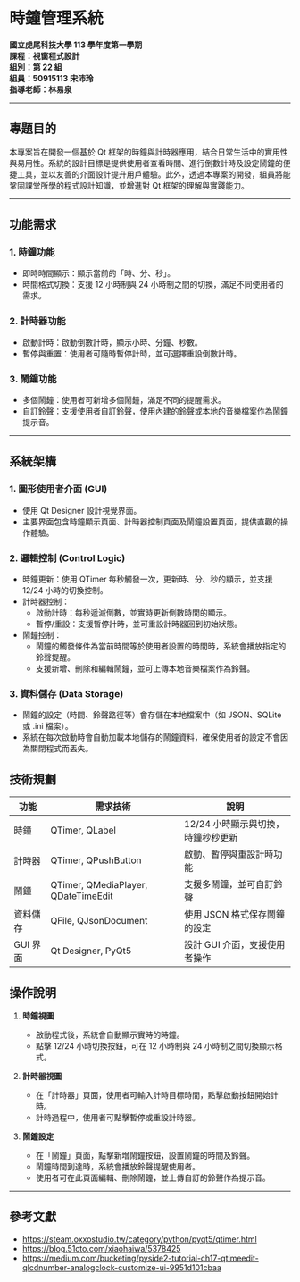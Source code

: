 

# 時鐘管理系統  

**國立虎尾科技大學 113 學年度第一學期**  
**課程：視窗程式設計**  
**組別：第 22 組**  
**組員：50915113 宋沛玲**  
**指導老師：林易泉**  

---

## 專題目的  

本專案旨在開發一個基於 Qt 框架的時鐘與計時器應用，結合日常生活中的實用性與易用性。系統的設計目標是提供使用者查看時間、進行倒數計時及設定鬧鐘的便捷工具，並以友善的介面設計提升用戶體驗。此外，透過本專案的開發，組員將能鞏固課堂所學的程式設計知識，並增進對 Qt 框架的理解與實踐能力。  

---

## 功能需求  

### 1. 時鐘功能  
- 即時時間顯示：顯示當前的「時、分、秒」。  
- 時間格式切換：支援 12 小時制與 24 小時制之間的切換，滿足不同使用者的需求。  

### 2. 計時器功能  
- 啟動計時：啟動倒數計時，顯示小時、分鐘、秒數。  
- 暫停與重置：使用者可隨時暫停計時，並可選擇重設倒數計時。  

### 3. 鬧鐘功能  
- 多個鬧鐘：使用者可新增多個鬧鐘，滿足不同的提醒需求。  
- 自訂鈴聲：支援使用者自訂鈴聲，使用內建的鈴聲或本地的音樂檔案作為鬧鐘提示音。  

---

## 系統架構  

### 1. 圖形使用者介面 (GUI)  
- 使用 Qt Designer 設計視覺界面。  
- 主要界面包含時鐘顯示頁面、計時器控制頁面及鬧鐘設置頁面，提供直觀的操作體驗。  

### 2. 邏輯控制 (Control Logic)  
- 時鐘更新：使用 QTimer 每秒觸發一次，更新時、分、秒的顯示，並支援 12/24 小時的切換控制。  
- 計時器控制：  
  - 啟動計時：每秒遞減倒數，並實時更新倒數時間的顯示。  
  - 暫停/重設：支援暫停計時，並可重設計時器回到初始狀態。  
- 鬧鐘控制：  
  - 鬧鐘的觸發條件為當前時間等於使用者設置的時間時，系統會播放指定的鈴聲提醒。  
  - 支援新增、刪除和編輯鬧鐘，並可上傳本地音樂檔案作為鈴聲。  

### 3. 資料儲存 (Data Storage)  
- 鬧鐘的設定（時間、鈴聲路徑等）會存儲在本地檔案中（如 JSON、SQLite 或 .ini 檔案）。  
- 系統在每次啟動時會自動加載本地儲存的鬧鐘資料，確保使用者的設定不會因為關閉程式而丟失。  


## 技術規劃  

| 功能           | 需求技術          | 說明                          |
|-----------------|-------------------|---------------------------------|
| 時鐘            | QTimer, QLabel     | 12/24 小時顯示與切換，時鐘秒秒更新 |
| 計時器          | QTimer, QPushButton | 啟動、暫停與重設計時功能         |
| 鬧鐘            | QTimer, QMediaPlayer, QDateTimeEdit | 支援多鬧鐘，並可自訂鈴聲           |
| 資料儲存        | QFile, QJsonDocument | 使用 JSON 格式保存鬧鐘的設定      |
| GUI 界面       | Qt Designer, PyQt5  | 設計 GUI 介面，支援使用者操作     |


## 操作說明  

1. **時鐘視圖**  
   - 啟動程式後，系統會自動顯示實時的時鐘。  
   - 點擊 12/24 小時切換按鈕，可在 12 小時制與 24 小時制之間切換顯示格式。  

2. **計時器視圖**  
   - 在「計時器」頁面，使用者可輸入計時目標時間，點擊啟動按鈕開始計時。  
   - 計時過程中，使用者可點擊暫停或重設計時器。  

3. **鬧鐘設定**  
   - 在「鬧鐘」頁面，點擊新增鬧鐘按鈕，設置鬧鐘的時間及鈴聲。  
   - 鬧鐘時間到達時，系統會播放鈴聲提醒使用者。  
   - 使用者可在此頁面編輯、刪除鬧鐘，並上傳自訂的鈴聲作為提示音。  

---
## 參考文獻
 - https://steam.oxxostudio.tw/category/python/pyqt5/qtimer.html
 - https://blog.51cto.com/xiaohaiwa/5378425
 - https://medium.com/bucketing/pyside2-tutorial-ch17-qtimeedit-qlcdnumber-analogclock-customize-ui-9951d101cbaa


